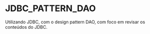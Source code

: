 # JDBC_PATTERN_DAO
Utilizando JDBC, com o design pattern DAO, com foco em revisar os conteúdos do JDBC.
